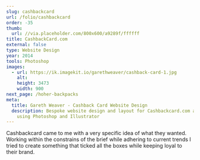 ```yaml
---
slug: cashbackcard
url: /folio/cashbackcard
order: -35
thumb:
  url: //via.placeholder.com/800x600/a9289f/ffffff
title: CashbackCard.com
external: false
type: Website Design
year: 2014
tools: Photoshop
images:
  - url: https://ik.imagekit.io/garethweaver/cashback-card-1.jpg
    alt:
    height: 3473
    width: 900
next_page: /hoher-backpacks
meta:
  title: Gareth Weaver - Cashback Card Website Design
  description: Bespoke website design and layout for Cashbackcard.com assembled
    using Photoshop and Illustrator
---
```

Cashbackcard came to me with a very specific idea of what they
wanted. Working within the constrains of the brief while adhering to current trends
I tried to create something that ticked all the boxes while keeping loyal to their
brand.

